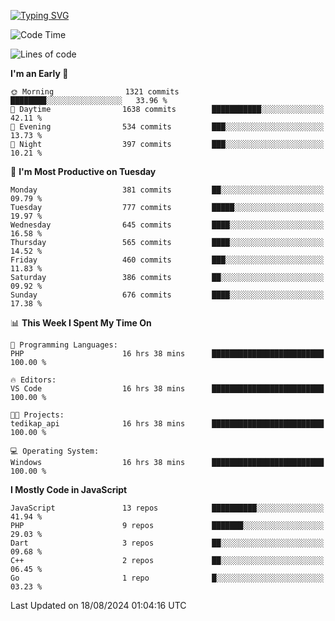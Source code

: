 [![Typing SVG](https://readme-typing-svg.demolab.com?font=Fira+Code&pause=1000&color=F7F7F7&random=false&width=435&lines=Hi+%F0%9F%91%8B%2C+I'm+Rafiu+Sidqi;Junior+Backend+Developer)](https://git.io/typing-svg)
<!--START_SECTION:waka-->
![Code Time](http://img.shields.io/badge/Code%20Time-339%20hrs%2024%20mins-blue)

![Lines of code](https://img.shields.io/badge/From%20Hello%20World%20I%27ve%20Written-1.5%20million%20lines%20of%20code-blue)

**I'm an Early 🐤** 

```text
🌞 Morning                1321 commits        ████████░░░░░░░░░░░░░░░░░   33.96 % 
🌆 Daytime                1638 commits        ███████████░░░░░░░░░░░░░░   42.11 % 
🌃 Evening                534 commits         ███░░░░░░░░░░░░░░░░░░░░░░   13.73 % 
🌙 Night                  397 commits         ███░░░░░░░░░░░░░░░░░░░░░░   10.21 % 
```
📅 **I'm Most Productive on Tuesday** 

```text
Monday                   381 commits         ██░░░░░░░░░░░░░░░░░░░░░░░   09.79 % 
Tuesday                  777 commits         █████░░░░░░░░░░░░░░░░░░░░   19.97 % 
Wednesday                645 commits         ████░░░░░░░░░░░░░░░░░░░░░   16.58 % 
Thursday                 565 commits         ████░░░░░░░░░░░░░░░░░░░░░   14.52 % 
Friday                   460 commits         ███░░░░░░░░░░░░░░░░░░░░░░   11.83 % 
Saturday                 386 commits         ██░░░░░░░░░░░░░░░░░░░░░░░   09.92 % 
Sunday                   676 commits         ████░░░░░░░░░░░░░░░░░░░░░   17.38 % 
```


📊 **This Week I Spent My Time On** 

```text
💬 Programming Languages: 
PHP                      16 hrs 38 mins      █████████████████████████   100.00 % 

🔥 Editors: 
VS Code                  16 hrs 38 mins      █████████████████████████   100.00 % 

🐱‍💻 Projects: 
tedikap_api              16 hrs 38 mins      █████████████████████████   100.00 % 

💻 Operating System: 
Windows                  16 hrs 38 mins      █████████████████████████   100.00 % 
```

**I Mostly Code in JavaScript** 

```text
JavaScript               13 repos            ██████████░░░░░░░░░░░░░░░   41.94 % 
PHP                      9 repos             ███████░░░░░░░░░░░░░░░░░░   29.03 % 
Dart                     3 repos             ██░░░░░░░░░░░░░░░░░░░░░░░   09.68 % 
C++                      2 repos             ██░░░░░░░░░░░░░░░░░░░░░░░   06.45 % 
Go                       1 repo              █░░░░░░░░░░░░░░░░░░░░░░░░   03.23 % 
```




 Last Updated on 18/08/2024 01:04:16 UTC
<!--END_SECTION:waka-->
